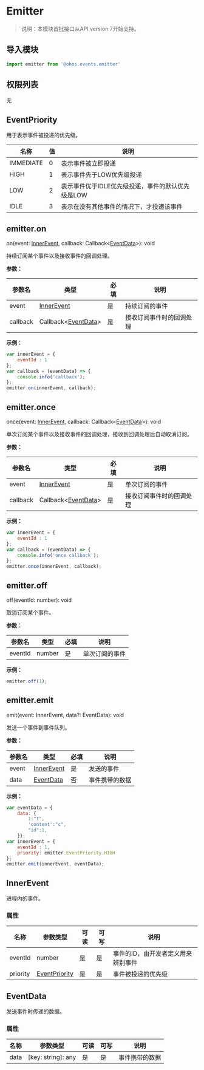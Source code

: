 # Emitter

> 说明：本模块首批接口从API version 7开始支持。

## 导入模块

```javascript
import emitter from '@ohos.events.emitter'
```

## 权限列表

无

## EventPriority

用于表示事件被投递的优先级。

| 名称      | 值   | 说明                                              |
| --------- | ---- | ------------------------------------------------- |
| IMMEDIATE | 0    | 表示事件被立即投递                                |
| HIGH      | 1    | 表示事件先于LOW优先级投递                         |
| LOW       | 2    | 表示事件优于IDLE优先级投递，事件的默认优先级是LOW |
| IDLE      | 3    | 表示在没有其他事件的情况下，才投递该事件          |

## emitter.on

on(event: [InnerEvent](#InnerEvent), callback: Callback\<[EventData](#EventData)\>): void

持续订阅某个事件以及接收事件的回调处理。

**参数：**

| 参数名   | 类型                                | 必填 | 说明                     |
| -------- | ----------------------------------- | ---- | ------------------------ |
| event    | [InnerEvent](#InnerEvent)           | 是   | 持续订阅的事件           |
| callback | Callback\<[EventData](#EventData)\> | 是   | 接收订阅事件时的回调处理 |

**示例：**

```javascript
var innerEvent = {
    eventId : 1
};
var callback = (eventData) => {
    console.info('callback');
};
emitter.on(innerEvent, callback);
```

## emitter.once

once(event: [InnerEvent](#InnerEvent), callback: Callback\<[EventData](#EventData)\>): void

单次订阅某个事件以及接收事件的回调处理，接收到回调处理后自动取消订阅。

**参数：**

| 参数名   | 类型                                | 必填 | 说明                     |
| -------- | ----------------------------------- | ---- | ------------------------ |
| event    | [InnerEvent](#InnerEvent)           | 是   | 单次订阅的事件           |
| callback | Callback\<[EventData](#EventData)\> | 是   | 接收订阅事件时的回调处理 |

**示例：**

```javascript
var innerEvent = {
    eventId : 1
};
var callback = (eventData) => {
    console.info('once callback');
};
emitter.once(innerEvent, callback);
```

## emitter.off

off(eventId: number): void

取消订阅某个事件。

**参数：**

| 参数名  | 类型   | 必填 | 说明           |
| ------- | ------ | ---- | -------------- |
| eventId | number | 是   | 单次订阅的事件 |

**示例：**

```javascript
emitter.off(1);
```

## emitter.emit

emit(event: InnerEvent, data?: EventData): void

发送一个事件到事件队列。

**参数：**

| 参数名 | 类型                      | 必填 | 说明           |
| ------ | ------------------------- | ---- | -------------- |
| event  | [InnerEvent](#InnerEvent) | 是   | 发送的事件     |
| data   | [EventData](#EventData)   | 否   | 事件携带的数据 |

**示例：**

```javascript
var eventData = {
    data: {
        1:"t",
        'content':"c",
        "id":1,
    }};
var innerEvent = {
    eventId : 1,
    priority: emitter.EventPriority.HIGH
};
emitter.emit(innerEvent, eventData);
```

## InnerEvent

进程内的事件。

### 属性

| 名称     | 参数类型                        | 可读 | 可写 | 说明                               |
| -------- | ------------------------------- | ---- | ---- | ---------------------------------- |
| eventId  | number                          | 是   | 是   | 事件的ID，由开发者定义用来辨别事件 |
| priority | [EventPriority](#EventPriority) | 是   | 是   | 事件被投递的优先级                 |

## EventData

发送事件时传递的数据。

### 属性

| 名称 | 参数类型           | 可读 | 可写 | 说明           |
| ---- | ------------------ | ---- | ---- | -------------- |
| data | [key: string]: any | 是   | 是   | 事件携带的数据 |
